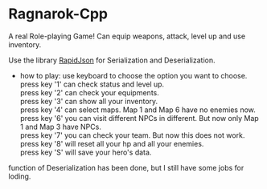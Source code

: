 # Ragnarok-Cpp
A real Role-playing Game! Can equip weapons, attack, level up and use inventory.<br>

Use the library [RapidJson](https://github.com/Tencent/rapidjson) for Serialization and Deserialization.<br>

* how to play:
 use keyboard to choose the option you want to choose.<br>
 press key '1' can check status and level up.<br>
 press key '2' can check your equipments.<br>
 press key '3' can show all your inventory.<br>
 press key '4' can select maps. Map 1 and Map 6 have no enemies now.<br>
 press key '6' you can visit different NPCs in different. But now only Map 1 and Map 3 have NPCs.<br>
 press key '7' you can check your team. But now this does not work.<br>
 press key '8' will reset all your hp and all your enemies.<br>
 press key 'S' will save your hero's data.<br>

function of Deserialization has been done, but I still have some jobs for loding.
